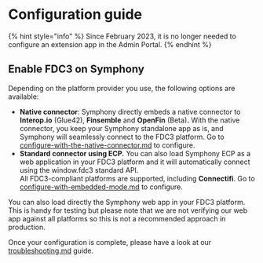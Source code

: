 # Configuration guide

{% hint style="info" %}
Since February 2023, it is no longer needed to configure an extension app in the Admin Portal.&#x20;
{% endhint %}

## Enable FDC3 on Symphony

Depending on the platform provider you use, the following options are available:&#x20;

* **Native connector**: Symphony directly embeds a native connector to **Interop.io** (Glue42), **Finsemble** and **OpenFin** (Beta)**.** With the native connector, you keep your Symphony standalone app as is, and Symphony will seamlessly connect to the FDC3 platform. Go to [configure-with-the-native-connector.md](configure-with-the-native-connector.md "mention") to configure.&#x20;
* **Standard connector using ECP.** You can also load Symphony ECP as a web application in your FDC3 platform and it will automatically connect using the window.fdc3 standard API. \
  All FDC3-compliant platforms are supported, including **Connectifi**. Go to [configure-with-embedded-mode.md](configure-with-embedded-mode.md "mention") to configure.

You can also load directly the Symphony web app in your FDC3 platform. This is handy for testing but please note that we are not verifying our web app against all platforms so this is not a recommended approach in production.

Once your configuration is complete, please have a look at our [troubleshooting.md](troubleshooting.md "mention") guide.
